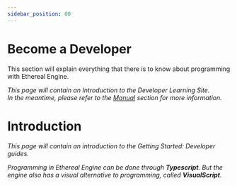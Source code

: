 ```yaml
---
sidebar_position: 00
---
```

# Become a Developer
<!-- TODO: This page will contain an Introduction to the Developers Learning Site. -->
This section will explain everything that there is to know about programming with Ethereal Engine.

_This page will contain an Introduction to the Developer Learning Site._  
_In the meantime, please refer to the [Manual](/manual) section for more information._

# Introduction
<!--
TODO: This page should contain:
- Small introduction to the Developer guides
- Explanation of Nocode-vs-Typescript: 
  No-Code: Segue into the VisualScript Section of the Developer Manual
  Typescript: Segue into the Developer Manual
-->
_This page will contain an introduction to the Getting Started: Developer guides._  

_Programming in Ethereal Engine can be done through **Typescript**._
_But the engine also has a visual alternative to programming, called **VisualScript**._  

